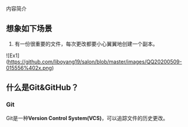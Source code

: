 内容简介

## 想象如下场景

1. 有一份很重要的文件，每次更改都要小心翼翼地创建一个副本。

![Ex1]
(https://github.com/liboyang19/salon/blob/master/images/QQ20200509-015556%402x.png)

## 什么是Git&GitHub？

### Git

Git是一种**Version Control System(VCS)**，可以追踪文件的历史更改。

